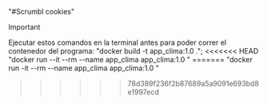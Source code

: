 "#Scrumbl cookies"  
>[!IMPORTANT]
>Ejecutar estos comandos en la terminal antes para poder correr el contenedor del programa: 
>"docker build -t app_clima:1.0 .";
<<<<<<< HEAD
>"docker run --it --rm --name app_clima app_clima:1.0 "
=======
>"docker run -it --rm --name app_clima app_clima:1.0 "
>>>>>>> 78d389f236f2b87689a5a9091e693bd8e1997ecd



